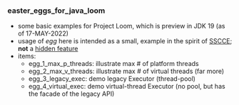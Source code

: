 ### easter_eggs_for_java_loom

* some basic examples for Project Loom, which is preview in JDK 19 (as of 17-MAY-2022) 
* usage of *egg* here is intended as a small, example in the spirit of [SSCCE](http://sscce.org/); **not** a [hidden feature](https://en.wikipedia.org/wiki/Easter_egg_(media))
* items:
    - egg_1_max_p_threads: illustrate max # of platform threads	
    - egg_2_max_v_threads: illustrate max # of virtual threads (far more)	
    - egg_3_legacy_exec: demo legacy Executor (thread-pool)
    - egg_4_virtual_exec: demo virtual-thread Executor (no pool, but has the facade of the legacy API)

